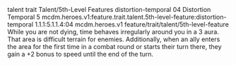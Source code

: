 <ability>
  <metadata>
    <class>talent</class>
    <feature_type>trait</feature_type>
    <file_dpath>Talent/5th-Level Features</file_dpath>
    <item_id>distortion-temporal</item_id>
    <item_index>04</item_index>
    <item_name>Distortion Temporal</item_name>
    <level>5</level>
    <scc>mcdm.heroes.v1:feature.trait.talent.5th-level-feature:distortion-temporal</scc>
    <scdc>1.1.1:5.1.1.4:04</scdc>
    <source>mcdm.heroes.v1</source>
    <type>feature/trait/talent/5th-level-feature</type>
  </metadata>
  <effects>
    <effect type="mundane">While you are not dying, time behaves irregularly around you in a 3 aura. That area is difficult terrain for enemies. Additionally, when an ally enters the area for the first time in a combat round or starts their turn there, they gain a +2 bonus to speed until the end of the turn.</effect>
  </effects>
</ability>
